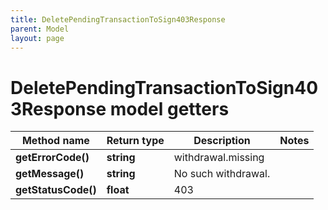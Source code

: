 ```yaml
---
title: DeletePendingTransactionToSign403Response
parent: Model
layout: page
---
```


# DeletePendingTransactionToSign403Response model getters

Method name | Return type | Description | Notes
------------ | ------------- | ------------- | -------------
**getErrorCode()** | **string** | withdrawal.missing |
**getMessage()** | **string** | No such withdrawal. |
**getStatusCode()** | **float** | 403 |

